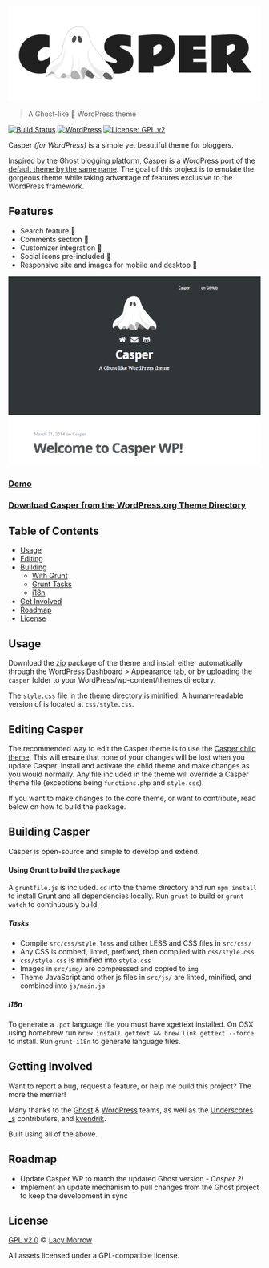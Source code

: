 
[![Casper](img/casper.png "Casper")](http://lacymorrow.com/projects/casper/)

> A Ghost-like 👻 WordPress theme

[![Build Status](https://travis-ci.org/lacymorrow/casper.svg?branch=master)](https://travis-ci.org/lacymorrow/casper) [![WordPress](https://img.shields.io/wordpress/v/akismet.svg)]() [![License: GPL v2](https://img.shields.io/badge/License-GPL%20v2-blue.svg)](https://www.gnu.org/licenses/old-licenses/gpl-2.0.en.html)

Casper *(for WordPress)* is a simple yet beautiful theme for bloggers.

Inspired by the [Ghost](http://ghost.org) blogging platform, Casper is a [WordPress](http://wordpress.org) port of the [default theme by the same name](https://github.com/TryGhost/Casper). The goal of this project is to emulate the gorgeous theme while taking advantage of features exclusive to the WordPress framework.


## Features
* Search feature   🔦
* Comments section   🙊
* Customizer integration   🌈
* Social icons pre-included   🐾
* Responsive site and images for mobile and desktop   🐛 

[![screenshot](screenshot.png "screenshot")](http://lacymorrow.com/projects/casper/)

### [Demo](http://lacymorrow.com/projects/casper/)

### [Download Casper from the WordPress.org Theme Directory](http://wordpress.org/themes/casper)


## Table of Contents

- [Usage](#usage)
- [Editing](#editing-casper)
- [Building](#building-casper)
    - [With Grunt](#using-grunt-to-build-the-package)
    - [Grunt Tasks](#tasks)
    - [i18n](#i18n)
- [Get Involved](#getting-involved)
- [Roadmap](#roadmap)
- [License](#license)


## Usage

Download the [zip](https://github.com/lacymorrow/casper/archive/master.zip) package of the theme and install either automatically through the WordPress Dashboard > Appearance tab, or by uploading the `casper` folder to your WordPress/wp-content/themes directory.

The `style.css` file in the theme directory is minified. A human-readable version of is located at `css/style.css`.


## Editing Casper

The recommended way to edit the Casper theme is to use the [Casper child theme](https://github.com/lacymorrow/casper-child). This will ensure that none of your changes will be lost when you update Casper. Install and activate the child theme and make changes as you would normally. Any file included in the theme will override a Casper theme file (exceptions being `functions.php` and `style.css`).

If you want to make changes to the core theme, or want to contribute, read below on how to build the package.


## Building Casper

Casper is open-source and simple to develop and extend.


#### Using Grunt to build the package

A `gruntfile.js` is included. `cd` into the theme directory and run `npm install` to install Grunt and all dependencies locally. Run `grunt` to build or `grunt watch` to continuously build.

##### Tasks

 * Compile `src/css/style.less` and other LESS and CSS files in `src/css/`
 * Any CSS is combed, linted, prefixed, then compiled with `css/style.css`
 * `css/style.css` is minified into `style.css`
 * Images in `src/img/` are compressed and copied to `img`
 * Theme JavaScript and other js files in `src/js/` are linted, minified, and combined into `js/main.js`

##### i18n

To generate a `.pot` language file you must have xgettext installed. On OSX using homebrew run `brew install gettext && brew link gettext --force` to install. Run `grunt i18n` to generate language files.


## Getting Involved

Want to report a bug, request a feature, or help me build this project? The more the merrier!


Many thanks to the [Ghost](http://ghost.org) & [WordPress](http://wordpress.org) teams, as well as the [Underscores \_s](http://underscores.me/) contributers, and [kvendrik](https://github.com/kvendrik/responsive-images.js).

Built using all of the above.


## Roadmap
 * Update Casper WP to match the updated Ghost version - _Casper 2!_
 * Implement an update mechanism to pull changes from the Ghost project to keep the development in sync


## License

[GPL v2.0](http://www.gnu.org/licenses/gpl-2.0.html) © [Lacy Morrow](http://lacymorrow.com)

All assets licensed under a GPL-compatible license.
